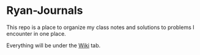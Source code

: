 # Ryan-Journals

This repo is a place to organize my class notes and solutions to problems I encounter in one place. 

Everything will be under the [Wiki]([url](https://github.com/ryanrogo/Ryan-Journals/wiki)https://github.com/ryanrogo/Ryan-Journals/wiki) tab.
